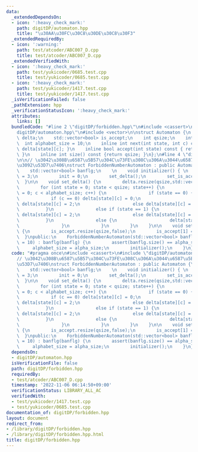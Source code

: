 ```yaml
---
data:
  _extendedDependsOn:
  - icon: ':heavy_check_mark:'
    path: digitDP/automaton.hpp
    title: "\u30AA\u30FC\u30C8\u30DE\u30C8\u30F3"
  _extendedRequiredBy:
  - icon: ':warning:'
    path: test/atcoder/ABC007_D.cpp
    title: test/atcoder/ABC007_D.cpp
  _extendedVerifiedWith:
  - icon: ':heavy_check_mark:'
    path: test/yukicoder/0685.test.cpp
    title: test/yukicoder/0685.test.cpp
  - icon: ':heavy_check_mark:'
    path: test/yukicoder/1417.test.cpp
    title: test/yukicoder/1417.test.cpp
  _isVerificationFailed: false
  _pathExtension: hpp
  _verificationStatusIcon: ':heavy_check_mark:'
  attributes:
    links: []
  bundledCode: "#line 2 \"digitDP/forbidden.hpp\"\n#include <cassert>\n#line 2 \"\
    digitDP/automaton.hpp\"\n#include <vector>\n\nstruct Automaton {\n    std::vector<std::vector<int>>\
    \ delta;\n    std::vector<bool> is_accept;\n    int qsize;\n    int init;\n  \
    \  int alphabet_size = 10;\n    inline int next(int state, int c) const { return\
    \ delta[state][c]; }\n    inline bool accept(int state) const { return is_accept[state];\
    \ }\n    inline int size() const {return qsize; }\n};\n#line 4 \"digitDP/forbidden.hpp\"\
    \n\n// \u3042\u308B\u6587\u5B57\u304C\u73FE\u308C\u306A\u3044\u6587\u5B57\u5217\
    \u3092\u53D7\u7406\nstruct ForbiddenNumberAutomaton : public Automaton {\nprivate:\n\
    \    std::vector<bool> banflg;\n    \n    void initializer() { \n        qsize\
    \ = 3;\n        init = 0;\n        set_delta();\n        set_is_accept();\n  \
    \  }\n\n    void set_delta() {\n        delta.resize(qsize,std::vector<int>(alphabet_size));\n\
    \        for (int state = 0; state < qsize; state++) {\n            for (int c\
    \ = 0; c < alphabet_size; c++) {\n                if (state == 0) {\n        \
    \            if (c == 0) delta[state][c] = 0;\n                    else if (banflg[c])\
    \ delta[state][c] = 2;\n                    else delta[state][c] = 1;\n      \
    \          }\n                else if (state == 1) {\n                    if (banflg[c])\
    \ delta[state][c] = 2;\n                    else delta[state][c] = 1;\n      \
    \          }\n                else {\n                    delta[state][c] = 2;\n\
    \                }\n            }\n        }\n    }\n\n    void set_is_accept()\
    \ {\n        is_accept.resize(qsize,false);\n        is_accept[1] = true;\n  \
    \  }\npublic:\n    ForbiddenNumberAutomaton(std::vector<bool> banflg, int alpha_size\
    \ = 10) : banflg(banflg) {\n        assert(banflg.size() == alpha_size);\n   \
    \     alphabet_size = alpha_size;\n        initializer();\n    }\n};\n"
  code: "#pragma once\n#include <cassert>\n#include \"digitDP/automaton.hpp\"\n\n\
    // \u3042\u308B\u6587\u5B57\u304C\u73FE\u308C\u306A\u3044\u6587\u5B57\u5217\u3092\
    \u53D7\u7406\nstruct ForbiddenNumberAutomaton : public Automaton {\nprivate:\n\
    \    std::vector<bool> banflg;\n    \n    void initializer() { \n        qsize\
    \ = 3;\n        init = 0;\n        set_delta();\n        set_is_accept();\n  \
    \  }\n\n    void set_delta() {\n        delta.resize(qsize,std::vector<int>(alphabet_size));\n\
    \        for (int state = 0; state < qsize; state++) {\n            for (int c\
    \ = 0; c < alphabet_size; c++) {\n                if (state == 0) {\n        \
    \            if (c == 0) delta[state][c] = 0;\n                    else if (banflg[c])\
    \ delta[state][c] = 2;\n                    else delta[state][c] = 1;\n      \
    \          }\n                else if (state == 1) {\n                    if (banflg[c])\
    \ delta[state][c] = 2;\n                    else delta[state][c] = 1;\n      \
    \          }\n                else {\n                    delta[state][c] = 2;\n\
    \                }\n            }\n        }\n    }\n\n    void set_is_accept()\
    \ {\n        is_accept.resize(qsize,false);\n        is_accept[1] = true;\n  \
    \  }\npublic:\n    ForbiddenNumberAutomaton(std::vector<bool> banflg, int alpha_size\
    \ = 10) : banflg(banflg) {\n        assert(banflg.size() == alpha_size);\n   \
    \     alphabet_size = alpha_size;\n        initializer();\n    }\n};"
  dependsOn:
  - digitDP/automaton.hpp
  isVerificationFile: false
  path: digitDP/forbidden.hpp
  requiredBy:
  - test/atcoder/ABC007_D.cpp
  timestamp: '2022-11-06 06:14:50+09:00'
  verificationStatus: LIBRARY_ALL_AC
  verifiedWith:
  - test/yukicoder/1417.test.cpp
  - test/yukicoder/0685.test.cpp
documentation_of: digitDP/forbidden.hpp
layout: document
redirect_from:
- /library/digitDP/forbidden.hpp
- /library/digitDP/forbidden.hpp.html
title: digitDP/forbidden.hpp
---
```

